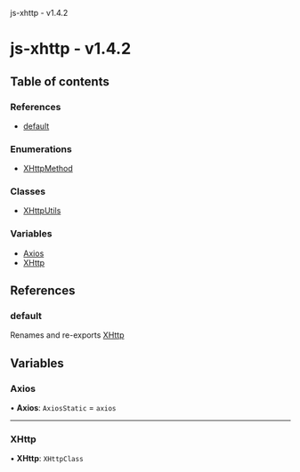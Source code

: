 js-xhttp - v1.4.2

# js-xhttp - v1.4.2

## Table of contents

### References

- [default](README.md#default)

### Enumerations

- [XHttpMethod](enums/XHttpMethod.md)

### Classes

- [XHttpUtils](classes/XHttpUtils.md)

### Variables

- [Axios](README.md#axios)
- [XHttp](README.md#xhttp)

## References

### default

Renames and re-exports [XHttp](README.md#xhttp)

## Variables

### Axios

• **Axios**: `AxiosStatic` = `axios`

___

### XHttp

• **XHttp**: `XHttpClass`

